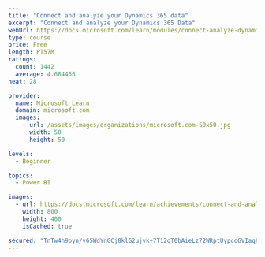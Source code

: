 ```yaml
---
title: "Connect and analyze your Dynamics 365 data​"
excerpt: "Connect and analyze your Dynamics 365 Data​"
webUrl: https://docs.microsoft.com/learn/modules/connect-analyze-dynamics-365-data/
type: course
price: Free
length: PT57M
ratings:
  count: 1442
  average: 4.684466
heat: 28

provider:
  name: Microsoft Learn
  domain: microsoft.com
  images:
    - url: /assets/images/organizations/microsoft.com-50x50.jpg
      width: 50
      height: 50

levels:
  - Beginner

topics:
  - Power BI

images:
  - url: https://docs.microsoft.com/learn/achievements/connect-and-analyze-your-microsoft-dynamics-365-data-social.png
    width: 800
    height: 400
    isCached: true

secured: "TnTw4h9oyn/y65WdYnGCj8klG2ujvk+7T12gT0bAieLz72WRptUypcoGVIaq8wkhzN0/jKYyUB5NXO8UWBdt/NUTRLa5oTvWzHovLY2xp7V/kYzG0Bbd+2ImEIIvZbvoSnl9MYAPkKuEWkaP6H+ZxH9rQ03HrXT2NQRrW/J3RARnhatNb4Ee8yyTb4+bl/S5i4umS9zDor++tpNnfdEQ+I9Mq5mLrPwapu0A8iS/JeZoSLlDRUc0ILXFRMKAvnoN0BV0U7Lf9Ku2jD36Bdnn9mTnnePN04BJNOpnYl/uM3tinkT8q0uzmClBx9wR2tSzhSZPbYwDhOlKfWCHhMuNHbvO59JYq6PytD72+y3EpnOLAOlhdJeYvUOO+/raPXbTtK+kCCUvqHi/aOv5iTIAeVfFEadwcXhVoLtiLOwsY8U=;KyC3f8Ec78wmv3tPmntyhQ=="
---
```


